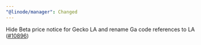 ```yaml
---
"@linode/manager": Changed
---
```


Hide Beta price notice for Gecko LA and rename Ga code references to LA ([#10896](https://github.com/linode/manager/pull/10896))
